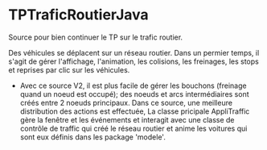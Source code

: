# TPTraficRoutierJava
Source pour bien continuer le TP sur le trafic routier.

Des véhicules se déplacent sur un réseau routier. Dans un permier temps, il s'agit de gérer l'affichage, l'animation, les colisions, les freinages, les stops et reprises par clic sur les véhicules. 
* Avec ce source V2, il est plus facile de gérer les bouchons (freinage quand un noeud est occupé); des noeuds et arcs intermédiaires sont créés entre 2 noeuds principaux. Dans ce source, une meilleure distribution des actions est effectuée, La classe pricipale AppliTraffic gère la fenêtre et les événements et interagit avec une classe de contrôle de traffic qui créé le réseau routier et anime les voitures qui sont eux définis dans les package 'modele'.
